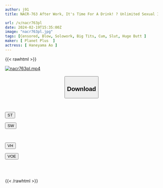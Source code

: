 ```yaml
---
author: j91
title: NACR-763 After Work, It's Time For A Drink! ? Unlimited Sexual Intercourse With A Divorced Older Sister! ! Ao Hayama

url: /v/nacr763pl
date: 2024-02-19T15:35:00Z
image: "nacr763pl.jpg"
tags: [Censored, Blow, Solowork, Big Tits, Cum, Slut, Huge Butt	]
maker: [ Planet Plus  ]
actress: [ Haneyama Ao ]
---
```



{{< rawhtml >}}

<div class="video" data-videoid="6X26AR7kVRu9Dld">
    <a href="javascript:;">
        <img src="/v/nacr763pl/nacr763pl.jpg" width="WIDTH" height="HEIGHT" alt="nacr763pl.mp4" loading="lazy">
    </a>
</div>

<script type="text/javascript" src="https://j91.asia/asset/on-demand-st.js"></script>

<br>
  <link rel="stylesheet" href="https://j91.asia/asset/bs5.css">
  
  <center>
  <button class="btn btn-primary" type="button" data-bs-toggle="collapse" data-bs-target=".multi-collapse" aria-expanded="false" aria-controls="multiCollapseExample1 multiCollapseExample2"><h2>Download</h2></button></center>
</p>
<div class="row">
  <div class="col">
    <div class="collapse multi-collapse" id="multiCollapseExample1">
      <div class="card card-body">
	      	      <br>
<div class="buttons">  
<p><a href="https://streamtape.to/v/6X26AR7kVRu9Dld" target="_blank"><button class="btn-hover color-3"><i class="fa fa-download"></i> ST</button></a></p>
<p><a href="https://cdnwish.com/yoa801p7a1aw" target="_blank"><button class="btn-hover color-2"><i class="fa fa-download"></i> SW</button></a></p></div>
    </div>
  </div>
</div>
  <div class="col">
    <div class="collapse multi-collapse" id="multiCollapseExample2">
      <div class="card card-body">
	      <br>
<div class="buttons">
<p><a href="https://vidhidepro.com/f/o9n3pks82x2n"><button class="btn-hover color-9"><i class="fa fa-download"></i> VH</button></a></p>
<p><a href="https://voe.sx/78ce2wwrvai6"><button class="btn-hover color-8"><i class="fa fa-download"></i> VOE</button></a></p></div>
<br><br>
      </div>
    </div>
  </div>
</div>

{{< /rawhtml >}}